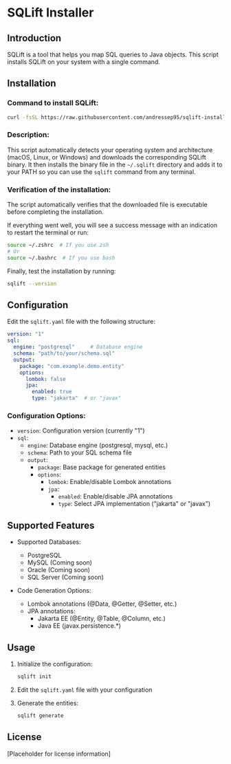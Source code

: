 # SQLift Installer

## Introduction

SQLift is a tool that helps you map SQL queries to Java objects. This script installs SQLift on your system with a single command.

## Installation

### Command to install SQLift:

```bash
curl -fsSL https://raw.githubusercontent.com/andressep95/sqlift-install/main/install.sh | bash
```

### Description:

This script automatically detects your operating system and architecture (macOS, Linux, or Windows) and downloads the corresponding SQLift binary. It then installs the binary file in the `~/.sqlift` directory and adds it to your PATH so you can use the `sqlift` command from any terminal.

### Verification of the installation:

The script automatically verifies that the downloaded file is executable before completing the installation.

If everything went well, you will see a success message with an indication to restart the terminal or run:

```bash
source ~/.zshrc  # If you use zsh
# Or
source ~/.bashrc  # If you use bash
```

Finally, test the installation by running:

```bash
sqlift --version
```

## Configuration

Edit the `sqlift.yaml` file with the following structure:

```yaml
version: "1"
sql:
  engine: "postgresql"     # Database engine
  schema: "path/to/your/schema.sql"
  output:
    package: "com.example.demo.entity"
    options:
      lombok: false
      jpa:
        enabled: true
        type: "jakarta"  # or "javax"
```

### Configuration Options:

- `version`: Configuration version (currently "1")
- `sql`:
  - `engine`: Database engine (postgresql, mysql, etc.)
  - `schema`: Path to your SQL schema file
  - `output`:
    - `package`: Base package for generated entities
    - `options`:
      - `lombok`: Enable/disable Lombok annotations
      - `jpa`:
        - `enabled`: Enable/disable JPA annotations
        - `type`: Select JPA implementation ("jakarta" or "javax")

## Supported Features

- Supported Databases:
  - PostgreSQL
  - MySQL (Coming soon)
  - Oracle (Coming soon)
  - SQL Server (Coming soon)

- Code Generation Options:
  - Lombok annotations (@Data, @Getter, @Setter, etc.)
  - JPA annotations:
    - Jakarta EE (@Entity, @Table, @Column, etc.)
    - Java EE (javax.persistence.*)

## Usage

1. Initialize the configuration:
   ```bash
   sqlift init
   ```

2. Edit the `sqlift.yaml` file with your configuration

3. Generate the entities:
   ```bash
   sqlift generate
   ```

## License

[Placeholder for license information]
